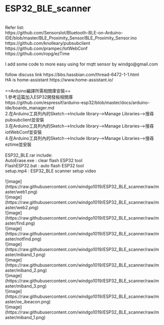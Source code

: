 # ESP32_BLE_scanner
</br>
Refer list:</br>
 https://github.com/SensorsIot/Bluetooth-BLE-on-Arduino-IDE/blob/master/BLE_Proximity_Sensor/BLE_Proximity_Sensor.ino</br>
 https://github.com/knolleary/pubsubclient</br>
 https://github.com/prampec/IotWebConf</br>
 https://github.com/ropg/ezTime</br>
  </br>
 I add some code to more easy using for mqtt sensor by windgo@gmail.com</br>
 </br>
 follow discuss link https://bbs.hassbian.com/thread-6472-1-1.html</br>
 HA is home-assistant https://www.home-assistant.io/</br>
</br>
==Arduino編譯所需相關庫安裝==</br>
1.參考這篇加入ESP32開發板相關庫</br>
https://github.com/espressif/arduino-esp32/blob/master/docs/arduino-ide/boards_manager.md</br>
2.在Arduino工具列內的Sketch-->Include library-->Manage Libraries-->搜尋pubsubclient並安裝</br>
3.在Arduino工具列內的Sketch-->Include library-->Manage Libraries-->搜尋iotWebConf並安裝</br>
4.在Arduino工具列內的Sketch-->Include library-->Manage Libraries-->搜尋eztime並安裝</br>
</br>
ESP32_BLE.rar include:</br>
AutoErase.exe : clear flash ESP32 tool</br>
FlashESP32.bat : auto flash ESP32 tool</br>
setup.mp4 : ESP32_BLE scanner setup video</br>
</br>
![image](https://raw.githubusercontent.com/windgo1019/ESP32_BLE_scanner/raw/master/web1.png) </br>
![image](https://raw.githubusercontent.com/windgo1019/ESP32_BLE_scanner/raw/master/web2.png) </br>
![image](https://raw.githubusercontent.com/windgo1019/ESP32_BLE_scanner/raw/master/find.png) </br>
![image](https://raw.githubusercontent.com/windgo1019/ESP32_BLE_scanner/raw/master/notfind.png) </br>
![image](https://raw.githubusercontent.com/windgo1019/ESP32_BLE_scanner/raw/master/miband_1.png) </br>
![image](https://raw.githubusercontent.com/windgo1019/ESP32_BLE_scanner/raw/master/miband_2.png) </br>
![image](https://raw.githubusercontent.com/windgo1019/ESP32_BLE_scanner/raw/master/miband_3.png) </br>
![image](https://raw.githubusercontent.com/windgo1019/ESP32_BLE_scanner/raw/master/oe_ibeacon.png) </br>
![image](https://raw.githubusercontent.com/windgo1019/ESP32_BLE_scanner/raw/master/miband_1.png) </br>
      
